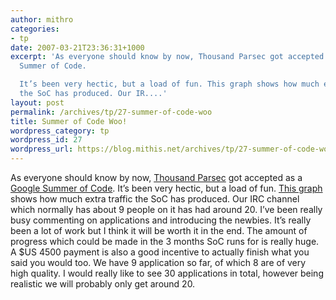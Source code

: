 ```yaml
---
author: mithro
categories:
- tp
date: 2007-03-21T23:36:31+1000
excerpt: 'As everyone should know by now, Thousand Parsec got accepted as a Google
  Summer of Code.

  It’s been very hectic, but a load of fun. This graph shows how much extra traffic
  the SoC has produced. Our IR....'
layout: post
permalink: /archives/tp/27-summer-of-code-woo
title: Summer of Code Woo!
wordpress_category: tp
wordpress_id: 27
wordpress_url: https://blog.mithis.net/archives/tp/27-summer-of-code-woo
---
```

As everyone should know by now, [Thousand Parsec](http://www.thousandparsec.net/tp/) got accepted as a [Google Summer of Code](http://code.google.com/soc/).
It’s been very hectic, but a load of fun. [This graph](https://sourceforge.net/project/stats/detail.php?group_id=132078&ugn=thousandparsec&type=prweb&mode=60day) shows how much extra traffic the SoC has produced. Our IRC channel which normally has about 9 people on it has had around 20.
I’ve been really busy commenting on applications and introducing the newbies. It’s really been a lot of work but I think it will be worth it in the end. The amount of progress which could be made in the 3 months SoC runs for is really huge. A $US 4500 payment is also a good incentive to actually finish what you said you would too.
We have 9 application so far, of which 8 are of very high quality. I would really like to see 30 applications in total, however being realistic we will probably only get around 20.
